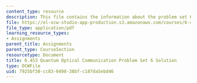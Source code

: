 ```yaml
---
content_type: resource
description: This file contains the information about the problem set 6 solution.
file: https://ol-ocw-studio-app-production.s3.amazonaws.com/courses/6-453-quantum-optical-communication-fall-2016/7925bf30cc83049838bfc187da5ebd46_MIT6_453F16_ps6_sol.pdf
file_type: application/pdf
learning_resource_types:
- Assignments
parent_title: Assignments
parent_type: CourseSection
resourcetype: Document
title: 6.453 Quantum Optical Communication Problem Set 6 Solution
type: OCWFile
uid: 7925bf30-cc83-0498-38bf-c187da5ebd46
---
```

